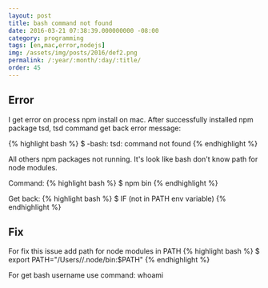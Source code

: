 ```yaml
---
layout: post
title: bash command not found 
date: 2016-03-21 07:38:39.000000000 -08:00
category: programming
tags: [en,mac,error,nodejs]
img: /assets/img/posts/2016/def2.png
permalink: /:year/:month/:day/:title/
order: 45
---
```


## Error

I get error on process npm install on mac. After successfully installed npm package tsd, tsd command get back error message:

{% highlight bash %}
$ -bash: tsd: command not found 
{% endhighlight %}

All others npm packages not running.
It's look like bash don't know path for node modules.

Command:
{% highlight bash %}
$ npm bin
{% endhighlight %}

Get back:
{% highlight bash %}
$ IF (not in PATH env variable)
{% endhighlight %}

## Fix

For fix this issue add path for node modules in PATH
{% highlight bash %}
$ export PATH="/Users/<username>/.node/bin:$PATH"
{% endhighlight %}

For get bash username use command: whoami
